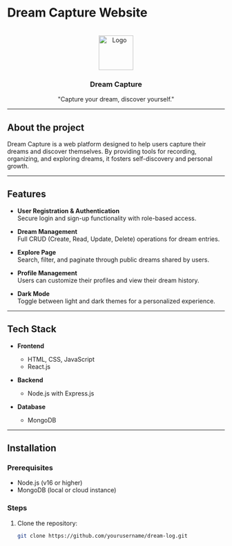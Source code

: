 # Dream Capture Website

<br />
<div align="center">
    <img src="images/logo.png" alt="Logo" width="80" height="80">
  <h3 align="center">Dream Capture</h3>
  <p align="center">
    "Capture your dream, discover yourself."
  </p>
</div>

---

## About the project

Dream Capture is a web platform designed to help users capture their dreams and discover themselves. By providing tools for recording, organizing, and exploring dreams, it fosters self-discovery and personal growth.

---

## Features

- **User Registration & Authentication**  
  Secure login and sign-up functionality with role-based access.

- **Dream Management**  
  Full CRUD (Create, Read, Update, Delete) operations for dream entries.

- **Explore Page**  
  Search, filter, and paginate through public dreams shared by users.

- **Profile Management**  
  Users can customize their profiles and view their dream history.

- **Dark Mode**  
  Toggle between light and dark themes for a personalized experience.

---

## Tech Stack

- **Frontend**  
  - HTML, CSS, JavaScript  
  - React.js  

- **Backend**  
  - Node.js with Express.js  

- **Database**  
  - MongoDB  

---

## Installation

### Prerequisites
- Node.js (v16 or higher)  
- MongoDB (local or cloud instance)

### Steps
1. Clone the repository:
   ```bash
   git clone https://github.com/yourusername/dream-log.git
